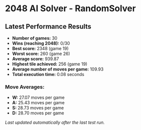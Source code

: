 # 2048 AI Solver - RandomSolver

## Latest Performance Results

- **Number of games:** 30
- **Wins (reaching 2048):** 0/30
- **Best score:** 2348 (game 19)
- **Worst score:** 260 (game 26)
- **Average score:** 939.87
- **Highest tile achieved:** 256 (game 19)
- **Average number of moves per game:** 109.93
- **Total execution time:** 0.08 seconds

### Move Averages:
- **W:** 27.07 moves per game
- **A:** 25.43 moves per game
- **S:** 28.73 moves per game
- **D:** 28.70 moves per game

_Last updated automatically after the last test run._
